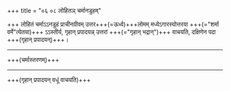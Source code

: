 +++
title = "०६ ०८ लोहितञ् चर्मानडुहम्"

+++
लोहितं चर्माऽऽनडुहं प्राचीनग्रीवम् उत्तर+++(=ऊर्ध्व)+++लोमम् मध्येऽगारस्योत्तरया +++(="शर्मा वर्मे"त्येतया)+++ ऽऽस्तीर्य, गृहान् प्रपादयन्न् उत्तरां +++(="गृहान् भद्रान्")+++ वाचयति, दक्षिणेन पदा +++(गृहान् प्रपादयन्)+++।   
_____________
+++(चर्मास्तरणम्)+++  
<div class="js_include" url="/vedAH_yajuH/taittirIyam/sUtram/ApastambaH/gRhyam/ekAgnikANDam/vishvAsa-prastutiH/1_08/01_sharma_varmedamAharAsyai.md"  newLevelForH1="2" includeTitle="false"> </div>  

_____________
+++(गृहान् प्रपादयन् वधूं वाचयति)+++  
<div class="js_include" url="/vedAH_yajuH/taittirIyam/sUtram/ApastambaH/gRhyam/ekAgnikANDam/vishvAsa-prastutiH/1_08/02_gRhAnbhadrAntsumanasaH_prapadye-vIraghnI.md"  newLevelForH1="2" includeTitle="false"> </div>
